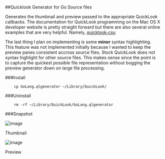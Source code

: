 ##Quicklook Generator for Go Source files

Generates the thumbnail and preview passed to the appropriate QuickLook callbacks. The documentation for QuickLook programming on the Mac OS X developer website is pretty straight forward but there are also several online examples that are very helpful. Namely, [quicklook-csv](http://code.google.com/p/quicklook-csv/source/browse/GenerateThumbnailForURL.m). 

The last thing I plan on implementing is some __minor__ syntax highlighting. This feature was not implemented initially because I wanted to keep the preview panes consistent accross source files. Stock QuickLook does not syntax highlight for other source files. This makes sense since the point is to capture the quickest possible file representation without bogging the preview generator down on large file processing.


###Install

		cp GoLang.qlgenerator ~/Library/QuickLook/
		
###Uninstall

		rm -rf ~/Library/QuickLook/GoLang.qlgenerator

###Snapshot

![image](https://raw.github.com/chauvd/GoLang/master/GoLang/thumbnail.jpg)

Thumbnail

![image](https://raw.github.com/chauvd/GoLang/master/GoLang/preview.jpg)

Preview